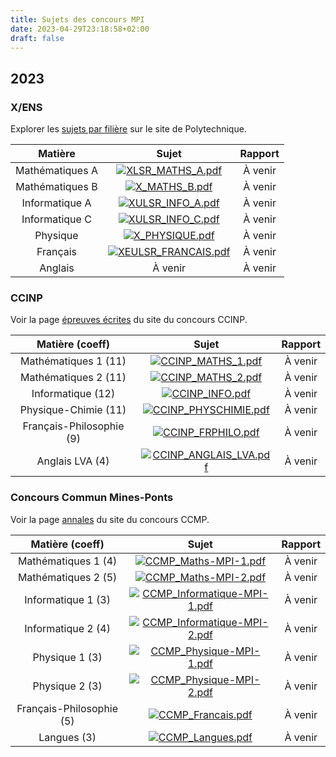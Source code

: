 ```yaml
---
title: Sujets des concours MPI
date: 2023-04-29T23:18:58+02:00
draft: false
---
```


## 2023

### X/ENS

Explorer les [sujets par filière](https://gargantua.polytechnique.fr/siatel-web/app/explorer/fVaJXpYYYK) sur le site de Polytechnique.

| Matière | Sujet | Rapport |
|:-------:|:-----:|:-------:|
| Mathématiques A | [![XLSR_MATHS_A.pdf](/icons/download.ico)](/documents/sujets/2023/XLSR_MATHS_A.pdf) | À venir |
| Mathématiques B | [![X_MATHS_B.pdf](/icons/download.ico)](/documents/sujets/2023/X_MATHS_B.pdf) | À venir |
| Informatique A | [![XULSR_INFO_A.pdf](/icons/download.ico)](/documents/sujets/2023/XULSR_INFO_A.pdf) | À venir |
| Informatique C | [![XULSR_INFO_C.pdf](/icons/download.ico)](/documents/sujets/2023/XULSR_INFO_C.pdf) | À venir |
| Physique | [![X_PHYSIQUE.pdf](/icons/download.ico)](/documents/sujets/2023/X_PHYSIQUE.pdf) | À venir |
| Français | [![XEULSR_FRANCAIS.pdf](/icons/download.ico)](/documents/sujets/2023/XEULSR_FRANCAIS.pdf) | À venir |
| Anglais | À venir | À venir |

### CCINP

Voir la page [épreuves écrites](https://www.concours-commun-inp.fr/fr/epreuves/les-epreuves-ecrites.html) du site du concours CCINP.

| Matière (coeff) | Sujet | Rapport |
|:---------------:|:-----:|:-------:|
| Mathématiques 1 (11) | [![CCINP_MATHS_1.pdf](/icons/download.ico)](/documents/sujets/2023/CCINP_MATHS_1.pdf) | À venir |
| Mathématiques 2 (11) | [![CCINP_MATHS_2.pdf](/icons/download.ico)](/documents/sujets/2023/CCINP_MATHS_2.pdf) | À venir |
| Informatique (12) | [![CCINP_INFO.pdf](/icons/download.ico)](/documents/sujets/2023/CCINP_INFO.pdf) | À venir |
| Physique-Chimie (11) | [![CCINP_PHYSCHIMIE.pdf](/icons/download.ico)](/documents/sujets/2023/CCINP_PHYSCHIMIE.pdf) | À venir |
| Français-Philosophie (9) | [![CCINP_FRPHILO.pdf](/icons/download.ico)](/documents/sujets/2023/CCINP_FRPHILO.pdf) | À venir |
| Anglais LVA (4) | [![CCINP_ANGLAIS_LVA.pdf](/icons/download.ico)](/documents/sujets/2023/CCINP_ANGLAIS_LVA.pdf) | À venir |

### Concours Commun Mines-Ponts

Voir la page [annales](https://www.concoursminesponts.fr/page-6/) du site du concours CCMP.

| Matière (coeff) | Sujet | Rapport |
|:---------------:|:-----:|:-------:|
| Mathématiques 1 (4)      | [![CCMP_Maths-MPI-1.pdf](/icons/download.ico)](/documents/sujets/2023/CCMP_Maths-MPI-1.pdf)               | À venir |
| Mathématiques 2 (5)      | [![CCMP_Maths-MPI-2.pdf](/icons/download.ico)](/documents/sujets/2023/CCMP_Maths-MPI-2.pdf)               | À venir |
| Informatique 1 (3)       | [![CCMP_Informatique-MPI-1.pdf](/icons/download.ico)](/documents/sujets/2023/CCMP_Informatique-MPI-1.pdf) | À venir |
| Informatique 2 (4)       | [![CCMP_Informatique-MPI-2.pdf](/icons/download.ico)](/documents/sujets/2023/CCMP_Informatique-MPI-2.pdf) | À venir |
| Physique 1 (3)           | [![CCMP_Physique-MPI-1.pdf](/icons/download.ico)](/documents/sujets/2023/CCMP_Physique-MPI-1.pdf)         | À venir |
| Physique 2 (3)           | [![CCMP_Physique-MPI-2.pdf](/icons/download.ico)](/documents/sujets/2023/CCMP_Physique-MPI-2.pdf)         | À venir |
| Français-Philosophie (5) | [![CCMP_Francais.pdf](/icons/download.ico)](/documents/sujets/2023/CCMP_Francais.pdf)                     | À venir |
| Langues (3)              | [![CCMP_Langues.pdf](/icons/download.ico)](/documents/sujets/2023/CCMP_Langues.pdf)                       | À venir |
